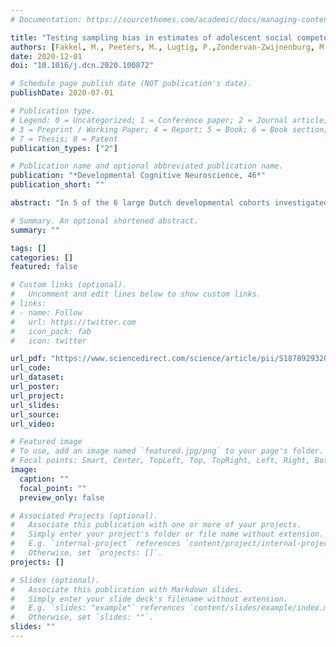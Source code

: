 ```yaml
---
# Documentation: https://sourcethemes.com/academic/docs/managing-content/

title: "Testing sampling bias in estimates of adolescent social competence and behavioral control"
authors: [Fakkel, M., Peeters, M., Lugtig, P.,Zondervan-Zwijnenburg, M.A.J., Blok, E., White, T., Van Der Meulen, M., Kevenaar, S.T., Willemsen, G., Bartels, M., Boomsma, D.I., Schmengler, H., Branje, S. & Vollebergh, W.A.M.]
date: 2020-12-01
doi: "10.1016/j.dcn.2020.100872"

# Schedule page publish date (NOT publication's date).
publishDate: 2020-07-01

# Publication type.
# Legend: 0 = Uncategorized; 1 = Conference paper; 2 = Journal article;
# 3 = Preprint / Working Paper; 4 = Report; 5 = Book; 6 = Book section;
# 7 = Thesis; 8 = Patent
publication_types: ["2"]

# Publication name and optional abbreviated publication name.
publication: "*Developmental Cognitive Neuroscience, 46*"
publication_short: ""

abstract: "In 5 of the 6 large Dutch developmental cohorts investigated here, lower SES adolescents are underrepresented and higher SES adolescents overrepresented. With former studies clearly revealing differences between SES strata in adolescent social competence and behavioral control, this misrepresentation may contribute to an overestimation of normative adolescent competence. Using a raking procedure, we used national census statistics to weigh the cohorts to be more representative of the Dutch population. Contrary to our expectations, in all cohorts, little to no differences between SES strata were found in the two outcomes. Accordingly, no differences between weighted and unweighted mean scores were observed across all cohorts. Furthermore, no clear change in correlations between social competence and behavioral control was found. These findings are most probably explained by the fact that measures of SES in the samples were quite limited, and the low SES participants in the cohorts could not be considered as representative of the low SES groups in the general population. Developmental outcomes associated with SES may be affected by a raking procedure in other cohorts that have a sufficient number and sufficient variation of low SES adolescents."

# Summary. An optional shortened abstract.
summary: ""

tags: []
categories: []
featured: false

# Custom links (optional).
#   Uncomment and edit lines below to show custom links.
# links:
# - name: Follow
#   url: https://twitter.com
#   icon_pack: fab
#   icon: twitter

url_pdf: "https://www.sciencedirect.com/science/article/pii/S1878929320300608/pdfft?md5=bb04bf9436f860ddf50b1bf9d659b69e&pid=1-s2.0-S1878929320300608-main.pdf "
url_code:
url_dataset:
url_poster:
url_project:
url_slides:
url_source:
url_video:

# Featured image
# To use, add an image named `featured.jpg/png` to your page's folder. 
# Focal points: Smart, Center, TopLeft, Top, TopRight, Left, Right, BottomLeft, Bottom, BottomRight.
image:
  caption: ""
  focal_point: ""
  preview_only: false

# Associated Projects (optional).
#   Associate this publication with one or more of your projects.
#   Simply enter your project's folder or file name without extension.
#   E.g. `internal-project` references `content/project/internal-project/index.md`.
#   Otherwise, set `projects: []`.
projects: []

# Slides (optional).
#   Associate this publication with Markdown slides.
#   Simply enter your slide deck's filename without extension.
#   E.g. `slides: "example"` references `content/slides/example/index.md`.
#   Otherwise, set `slides: ""`.
slides: ""
---
```

